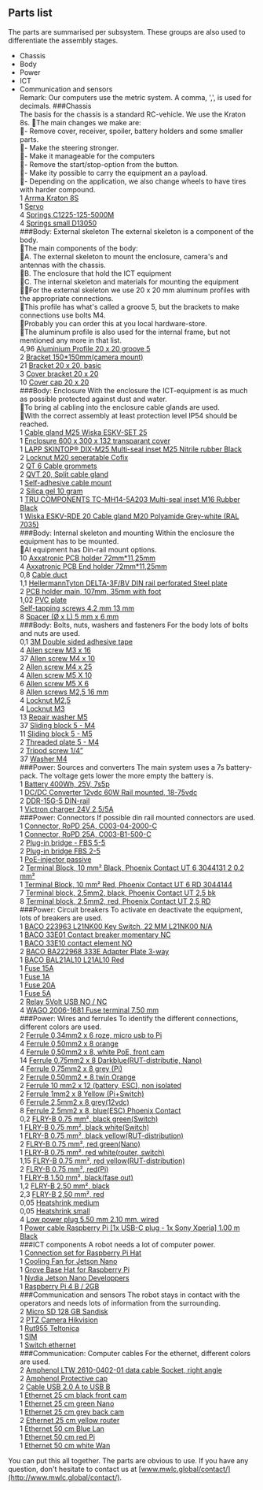 ## Parts list

The parts are summarised per subsystem. These groups are also used to differentiate the assembly stages.  
- Chassis  
- Body  
- Power  
- ICT  
- Communication and sensors  
Remark: Our computers use the metric system. A comma, ',', is used for decimals. 
###Chassis<br>
The basis for the chassis is a standard RC-vehicle. We use the Kraton 8s.  The main changes we make are:<br>- Remove cover, receiver, spoiler, battery holders and some smaller parts.  <br>- Make the steering stronger.  <br>- Make it manageable for the computers  <br>- Remove the start/stop-option from the button.  <br>- Make ity possible to carry the equipment an a payload.  <br>- Depending on the application, we also change wheels to have tires with harder compound.<br>
 1   [Arrma Kraton 8S](https://www.arrma-rc.com/kraton8s/)<br>
 1   [Servo](https://spektrumrc.com/Products/Default.aspx?ProdId=SPMSS9120BL)<br>
 4   [Springs C1225-125-5000M](https://www.amatec.nl/nl/c1225-125-5000m.html)<br>
 4   [Springs small D13050](https://www.amatec.nl/nl/d13050.html)<br>
###Body: External skeleton
The external skeleton is a component of the body.<br>The main components of the body:<br>  A. The external skeleton to mount the enclosure, camera's and antennas with the chassis.  <br>B. The enclosure that hold the ICT equipment  <br>C. The internal skeleton and materials for mounting the equipment<br>For the external skeleton we use 20 x 20 mm aluminum profiles with the appropriate connections.  <br>This profile has what's called a groove 5, but the brackets to make connections use bolts M4.  <br>Probably you can order this at you local hardware-store.<br>The aluminum profile is also used for the internal frame, but not mentioned any more in that list.<br>
 4,96 [Aluminium Profile 20 x 20 groove 5](https://www.boikon.com/webshop/aluminium-profiles/alu-profile-20-x-20-groove-5/)<br>
 2   [Bracket 150*150mm(camera mount)](https://www.shi.nl/nl/catalog/ijzerwaren/balk-ankerwerk/hoeken/starx/drempelhoek/4691180/groups/g+c+sg+bl+a+nr+view)<br>
21   [Bracket 20 x 20, basic](https://www.boikon.com/webshop/fastenings/bracket-20-x-20-basic/)<br>
 3   [Cover bracket 20 x 20](https://www.boikon.com/webshop/fastenings/cover-bracket-20-x-20-basic/)<br>
10   [Cover cap 20 x 20](https://www.boikon.com/webshop/finishing-elements/cover-cap-20-x-20/)<br>
###Body: Enclosure
With the enclosure the ICT-equipment is as much as possible protected against dust and water.<br>To bring al cabling into the enclosure cable glands are used.<br>With the correct assembly at least protection level IP54 should be reached.<br>
 1   [Cable gland M25 Wiska ESKV-SET 25 ](https://www.wiska.com/en/30/pde/10066413/eskv-25.html)<br>
 1   [Enclosure 600 x 300 x 132 transparant cover](https://www.spelsberg.com/industrial-housing/combinable-with-knock-outs/74400401/)<br>
 1   [LAPP SKINTOP® DIX-M25 Multi-seal inset M25 Nitrile rubber Black](https://www.conrad.com/p/lapp-skintop-dix-m25-multi-seal-inset-m25-nitrile-rubber-black-1-pcs-527167)<br>
 2   [Locknut M20 seperatable Cofix](https://www.fraenkische.com/en/product/cofix-gegenmutter)<br>
 2   [QT 6 Cable grommets](https://www.icotek.com/en/product-catalogue/cable-entry-systems/cable-grommets/qt/)<br>
 2   [QVT 20, Split cable gland](https://www.icotek.com/en/product-catalogue/cable-glands/qvt/)<br>
 1   [Self-adhesive cable mount]()<br>
 2   [Silica gel 10 gram](https://www.conrad.com/p/silica-gel-sachet-10-g-l-x-w-x-h-72-x-57-x-3-mm-transparent-silica-gel-10-pcs-2201308)<br>
 1   [TRU COMPONENTS TC-MH14-5A203 Multi-seal inset M16 Rubber Black](https://www.conrad.com/p/tru-components-tc-mh14-5a203-multi-seal-inset-m16-rubber-black-1-pcs-1593553?searchTerm=1593553&searchType=suggest&searchSuggest=product)<br>
 1   [Wiska ESKV-RDE 20 Cable gland M20 Polyamide Grey-white (RAL 7035)](https://www.wiska.com/en/30/pde/10064986/eskv-rde-20.html)<br>
###Body: Internal skeleton and mounting
Within the enclosure the equipment has to be mounted.<br>Al equipment has Din-rail mount options.<br>
10   [Axxatronic  PCB holder 72mm*11,25mm](https://www.axxatronic.de/hutschienengehaeuse-und-schaltschrankgehaeuse/platinenhalter-serie-cime-72mm-cime-m-be1125.html)<br>
 4   [Axxatronic PCB End holder 72mm*11,25mm ](https://www.axxatronic.de/hutschienengehaeuse-und-schaltschrankgehaeuse/platinenhalter-serie-cime-72mm-cime-m-be1125.html)<br>
 0,8   [Cable duct](https://www.conrad.com/p/basetech-bt-2226749-cable-duct-l-x-w-x-h-2000-x-25-x-45-mm-1-pcs-grey-2226749)<br>
 1,1 [HellermannTyton DELTA-3F/BV DIN rail perforated Steel plate](https://www.hellermanntyton.de/produkte/verdrahtungskanaele-und-zubehoer/delta-3f/181-47061)<br>
 2   [PCB holder main, 107mm, 35mm with foot](https://www.axxatronic.de/hutschienengehaeuse-und-schaltschrankgehaeuse/serie-cime.html)<br>
 1,02 [PVC plate](https://kunststofplatenshop.nl/product/hard-pvc-donkergrijs-2-mm-ral-7011/)<br>
 [Self-tapping screws 4.2 mm 13 mm](https://www.conrad.com/p/toolcraft-141343-self-tapping-screws-42-mm-13-mm-hex-head-din-7504-steel-zinc-galvanized-100-pcs-141343)<br>
 8   [Spacer (Ø x L) 5 mm x 6 mm ](https://www.conrad.nl/p/afstandsbouten-x-l-5-mm-x-6-mm-polystereen-1-stuks-540110)<br>
###Body: Bolts, nuts, washers and fasteners
For the body lots of bolts and nuts are used.<br>
 0,1   [3M Double sided adhesive tape](https://multimedia.3m.com/mws/media/82874O/4611f-high-grade-double-coated-foam-tape.pdf)<br>
 4   [Allen screw M3 x 16](https://www.conrad.com/p/toolcraft-114518-allen-screws-m3-16-mm-hex-socket-allen-din-912-steel-100-pcs-114518)<br>
37   [Allen screw M4 x 10](https://www.boikon.com/webshop/fastenings/cylindrical-socket-screw-din-912-zp-m4-x-10/)<br>
 2   [Allen screw M4 x 25](https://www.conrad.com/p/toolcraft-1068363-allen-screws-m4-25-mm-hex-socket-allen-din-7984-stainless-steel-a2-100-pcs-1068363)<br>
 4   [Allen screw M5 X 10](https://www.boikon.com/webshop/fastenings/cylindrical-socket-screw-din-912-zp-m5-x-10/)<br>
 6   [Allen screw M5 X 6](https://www.boikon.com/webshop/fastenings/cylindrical-socket-screw-din-912-zp-m5-x-10/)<br>
 8   [Allen screws M2,5 16 mm](https://www.conrad.com/p/toolcraft-1061812-allen-screws-m25-16-mm-hex-socket-allen-din-912-stainless-steel-a2-100-pcs-1061812)<br>
 4   [Locknut M2,5](https://www.conrad.com/p/toolcraft-221969-locknut-m25-din-985-steel-zinc-plated-10-pcs-221969)<br>
 4   [Locknut M3](https://www.conrad.com/p/toolcraft-812808-locknuts-m3-din-985-steel-zinc-plated-100-pcs-812808)<br>
13   [Repair washer M5](https://www.boikon.com/webshop/fastenings/repair-washer-din-9021-zp-m5/)<br>
37   [Sliding block 5 - M4](https://www.boikon.com/webshop/fastenings/sliding-block-5-m4/)<br>
11   [Sliding block 5 - M5](https://www.boikon.com/webshop/fastenings/sliding-block-5-m5/)<br>
 2   [Threaded plate 5 - M4](https://www.boikon.com/webshop/fastenings/threaded-plate-5-m4/)<br>
 2   [Tripod screw 1/4”](https://www.caruba.com)<br>
37   [Washer M4](https://www.boikon.com/webshop/fastenings/washer-din-125-1a-zp-m4/)<br>
###Power: Sources and converters
The main system uses a 7s battery-pack. The voltage gets lower the more empty the battery is.<br>
 1   [Battery 400Wh, 25V, 7s5p](http://www.emergostar.com)<br>
 1   [DC/DC Converter 12vdc 60W Rail mounted, 18-75vdc](https://www.meanwell.com/webapp/product/search.aspx?prod=DDR-60)<br>
 2   [DDR-15G-5 DIN-rail](https://www.meanwell.com/webapp/product/search.aspx?prod=DDR-15)<br>
 1   [Victron charger 24V 2,5/5A](https://www.victronenergy.com/chargers/blue-smart-ip65-charger)<br>
###Power: Connectors
If possible din rail mounted connectors are used.<br>
 1   [Connector,  RoPD 25A, C003-04-2000-C](https://www.rosenberger.com/en/products/automotive/ropd.php)<br>
 1   [Connector,  RoPD 25A, C003-B1-500-C](https://www.rosenberger.com/en/products/automotive/ropd.php)<br>
 2   [Plug-in bridge - FBS 5-5](https://www.phoenixcontact.com/online/portal/us/?uri=pxc-oc-itemdetail:pid=3030190&library=usen&pcck=P-15-07&tab=1&selectedCategory=ALL)<br>
 2   [Plug-in bridge FBS 2-5](https://www.phoenixcontact.com/online/portal/nl/?uri=pxc-oc-itemdetail:pid=3030161&library=nlnl&pcck=P&tab=1&selectedCategory=ALL)<br>
 1   [PoE-injector passive](https://www.digitus.info/en/products/active-network-components/power-over-ethernet-poe/poe-injectors/dn-95002/)<br>
 2   [Terminal Block, 10 mm² Black, Phoenix Contact UT 6 3044131  2 0.2 mm² ](https://www.phoenixcontact.com/online/portal/us/?uri=pxc-oc-itemdetail:pid=3045208&library=usen&pcck=P-15-01-02-01&tab=1&selectedCategory=ALL)<br>
 1   [Terminal Block, 10 mm² Red, Phoenix Contact UT 6 RD 3044144  ](https://www.phoenixcontact.com/online/portal/us?uri=pxc-oc-itemdetail:pid=3045185&library=usen&tab=1)<br>
 7   [Terminal block, 2,5mm2, black, Phoenix Contact UT 2,5 bk ](https://www.phoenixcontact.com/online/portal/us/?uri=pxc-oc-itemdetail:pid=3045088&library=usen&pcck=P-15-01-02-01&tab=1&selectedCategory=ALL)<br>
 8   [Terminal block, 2,5mm2, red, Phoenix Contact UT 2,5 RD ](https://www.phoenixcontact.com/online/portal/us/?uri=pxc-oc-itemdetail:pid=3045062&library=usen&pcck=P-15-01-02-01&tab=1&selectedCategory=ALL)<br>
###Power: Circuit breakers
To activate en deactivate the equipment, lots of breakers are used.<br>
 1   [BACO 223963 L21NK00 Key Switch, 22 MM L21NK00 N/A](http://bacocontrols.com/wp-content/uploads/2018/09/Baco-Controls-22mm-Quick-Reference-Guide.pdf)<br>
 1   [BACO 33E01 Contact breaker momentary NC](http://bacocontrols.com/wp-content/uploads/2018/09/Baco-Controls-22mm-Quick-Reference-Guide.pdf)<br>
 1   [BACO 33E10 contact element NO](http://bacocontrols.com/wp-content/uploads/2018/09/Baco-Controls-22mm-Quick-Reference-Guide.pdf)<br>
 2   [BACO BA222968 333E Adapter Plate 3-way](http://bacocontrols.com/wp-content/uploads/2018/09/Baco-Controls-22mm-Quick-Reference-Guide.pdf)<br>
 1   [BACO BAL21AL10 L21AL10 Red](http://bacocontrols.com/wp-content/uploads/2018/09/Baco-Controls-22mm-Quick-Reference-Guide.pdf)<br>
 1   [Fuse 15A](http://www.mta.it/en/automotive-fuses-catalogue)<br>
 1   [Fuse 1A](http://www.mta.it/en/automotive-fuses-catalogue)<br>
 1   [Fuse 20A](http://www.mta.it/en/automotive-fuses-catalogue)<br>
 1   [Fuse 5A](http://www.mta.it/en/automotive-fuses-catalogue)<br>
 2   [Relay 5Volt USB NO / NC](https://www.conrad.com/p/conrad-components-393905-relay-card-component-5-v-dc-393905)<br>
 4   [WAGO 2006-1681 Fuse terminal 7.50 mm](https://www.wago.com/us/rail-chassis-terminal-blocks/2-conductor-fuse-terminal-block-for-automotive-blade-style-fuses/p/2006-1681)<br>
###Power: Wires and ferrules
To identify the different connections, different colors are used.<br>
 2   [Ferrule 0,34mm2 x 6 roze, micro usb to Pi](https://www.vogtshop.ch/index.cfm?content=productData&Language=1&TreeID=D9CAD446-200B-4BED-A9E0-8983A8022FFC&ObjId=6F4D89D7-5D65-4A1A-8E62-43D50D553427&sId=BAB90BCD-E0B2-4BF3-B775-41EC38DB71FB)<br>
 4   [Ferrule 0,50mm2 x 8 orange](https://www.conrad.com/p/tru-components-1091293-ferrule-050-mm-partially-insulated-orange-100-pcs-1571000)<br>
 4   [Ferrule 0,50mm2 x 8, white PoE, front cam](https://www.phoenixcontact.com/online/portal/de?uri=pxc-oc-itemdetail:pid=3200522&library=dede&tab=1)<br>
14   [Ferrule 0,75mm2 x 8 Darkblue(RUT-distributie, Nano)](https://www.vogtshop.ch/index.cfm?content=productData&Language=2&TreeID=FABA8DED-9F13-4A24-AE87-AA62FA29838B&ObjId=F9319843-0875-45B0-9D2C-E3C553AB971C&sId=029FAAF1-8DB7-415D-A8F1-A0B5FE3A07CA)<br>
 4   [Ferrule 0,75mm2 x 8 grey (Pi)](https://www.phoenixcontact.com/online/portal/de?uri=pxc-oc-itemdetail:pid=3200522&library=dede&tab=1)<br>
 2   [Ferrule 0.50mm2 * 8 twin Orange](https://www.conrad.com/p/conrad-components-1091317-twin-ferrule-050-mm-partially-insulated-orange-100-pcs-1091317)<br>
 2   [Ferrule 10 mm2 x 12 (battery, ESC), non isolated](https://www.conrad.nl/p/tru-components-1091264-adereindhulzen-10-mm-x-12-mm-ongeisoleerd-metaal-100-stuks-1570994)<br>
 2   [Ferrule 1mm2 x 8 Yellow (Pi+Switch)](https://www.vogtshop.ch/index.cfm?content=productData&Language=1&TreeID=66C89F38-3460-455D-858E-5A07CE30494C&ObjId=7D68ACA0-1E38-4B8C-8D16-5E461D337A89&sId=0BE48027-904B-4356-BFF1-2CCEF2FB516B)<br>
 6   [Ferrule 2,5mm2 x 8 grey(12vdc)](https://catalog.weidmueller.com/catalog/Start.do?ObjectID=9021070000)<br>
 8   [Ferrule 2,5mm2 x 8, blue(ESC) Phoenix Contact](https://www.phoenixcontact.com/online/portal/de?uri=pxc-oc-itemdetail:pid=3200522&library=dede&tab=1)<br>
 0,2   [FLRY-B 0.75 mm², black green(Switch)](https://d1619fmrcx9c43.cloudfront.net/fileadmin/automotive_cables/publications/catalogues/single-core_automotive_cables.pdf?1460983564)<br>
 1   [FLRY-B 0.75 mm², black white(Switch)](https://d1619fmrcx9c43.cloudfront.net/fileadmin/automotive_cables/publications/catalogues/single-core_automotive_cables.pdf?1460983564)<br>
 1   [FLRY-B 0.75 mm², black yellow(RUT-distribution)](https://d1619fmrcx9c43.cloudfront.net/fileadmin/automotive_cables/publications/catalogues/single-core_automotive_cables.pdf?1460983564)<br>
 2   [FLRY-B 0.75 mm², red green(Nano)](https://d1619fmrcx9c43.cloudfront.net/fileadmin/automotive_cables/publications/catalogues/single-core_automotive_cables.pdf?1460983564)<br>
 1   [FLRY-B 0.75 mm², red white(router, switch)](https://d1619fmrcx9c43.cloudfront.net/fileadmin/automotive_cables/publications/catalogues/single-core_automotive_cables.pdf?1460983564)<br>
 1,15 [FLRY-B 0.75 mm², red yellow(RUT-distribution)](https://d1619fmrcx9c43.cloudfront.net/fileadmin/automotive_cables/publications/catalogues/single-core_automotive_cables.pdf?1460983564)<br>
 2   [FLRY-B 0.75 mm², red(Pi)](https://d1619fmrcx9c43.cloudfront.net/fileadmin/automotive_cables/publications/catalogues/single-core_automotive_cables.pdf?1460983564)<br>
 1   [FLRY-B 1.50 mm², black(fase out)](https://d1619fmrcx9c43.cloudfront.net/fileadmin/automotive_cables/publications/catalogues/single-core_automotive_cables.pdf?1460983564)<br>
 1,2 [FLRY-B 2,50 mm², black](https://d1619fmrcx9c43.cloudfront.net/fileadmin/automotive_cables/publications/catalogues/single-core_automotive_cables.pdf?1460983564)<br>
 2,3 [FLRY-B 2,50 mm², red](https://d1619fmrcx9c43.cloudfront.net/fileadmin/automotive_cables/publications/catalogues/single-core_automotive_cables.pdf?1460983564)<br>
 0,05   [Heatshrink medium](https://www.conrad.com/p/tru-components-1225494-heatshrink-wo-adhesive-white-127-mm-shrinkage21-sold-per-metre-1572508)<br>
 0,05   [Heatshrink small](https://www.conrad.com/p/tru-components-1225468-heatshrink-wo-adhesive-yellow-450-mm-shrinkage21-sold-per-metre-1571044)<br>
 4   [Low power plug 5.50 mm 2.10 mm, wired](https://www.conrad.com/p/tru-components-low-power-cable-low-power-plug-sony-xperia-550-mm-210-mm-100-m-1-pcs-1715033)<br>
 1   [Power cable Raspberry Pi [1x USB-C plug - 1x Sony Xperia] 1.00 m Black](https://www.conrad.nl/p/tru-components-stroomkabel-raspberry-pi-1x-usb-c-stekker-1x-open-einde-100-m-zwart-2247651)<br>
###ICT components
A robot needs a lot of computer power.<br>
 1   [Connection set for Raspberry Pi Hat](https://wiki.seeedstudio.com/Grove_Base_Hat_for_Raspberry_Pi/)<br>
 1   [Cooling Fan for Jetson Nano](https://www.waveshare.com/fan-4010-5v.htm)<br>
 1   [Grove Base Hat for Raspberry Pi](https://wiki.seeedstudio.com/Grove_Base_Hat_for_Raspberry_Pi/)<br>
 1   [Nvdia Jetson Nano Developpers](https://www.nvidia.com/en-us/autonomous-machines/embedded-systems/jetson-nano/)<br>
 1   [Raspberry Pi 4 B / 2GB](https://www.raspberrypi.org/products/raspberry-pi-4-model-b/specifications/)<br>
###Communication and sensors
The robot stays in contact with the operators and needs lots of information from the surrounding.<br>
 2   [Micro SD 128 GB Sandisk](https://kb.sandisk.com/app/answers/detail/a_id/22697/~/microsd%2Fmicrosdhc%2Fmicrosdxc-card-support-information-page)<br>
 2   [PTZ Camera Hikvision ](https://www.hikvision.com/en/products/IP-Products/PTZ-Cameras/Value-Series/DS-2DE2A204IW-DE3/)<br>
 1   [Rut955 Teltonica](https://teltonika-networks.com/product/rut955/)<br>
 1   [SIM](https://en.wikipedia.org/wiki/SIM_card)<br>
 1   [Switch ethernet](https://www.wachendorff-prozesstechnik.de/ETHSW50K/)<br>
###Communication: Computer cables
For the ethernet, different colors are used.<br>
 2   [Amphenol LTW 2610-0402-01 data cable Socket,  right angle](https://www.amphenolltw.com/index.php)<br>
 2   [Amphenol Protective cap](https://www.amphenolltw.com/p7-search.php)<br>
 2   [Cable USB 2.0 A to USB B](https://www.techly.com/usb-2-0-cable-a-male-b-male-angled-0-5m.html)<br>
 1   [Ethernet 25 cm black front cam](https://www.conrad.com/p/basetech-rj45-network-cable-patch-cable-cat-5e-u-utp-25.00-cm-black-incl.-detent-1717495)<br>
 1   [Ethernet 25 cm green Nano](https://www.conrad.com/p/basetech-rj45-network-cable-patch-cable-cat-5e-u-utp-25.00-cm-green-incl.-detent-1717481)<br>
 1   [Ethernet 25 cm grey back cam](https://www.conrad.com/p/basetech-rj45-network-cable-patch-cable-cat-5e-uutp-2500-cm-grey-incl-detent-1717475)<br>
 2   [Ethernet 25 cm yellow router](https://www.conrad.com/p/basetech-rj45-network-cable-patch-cable-cat-5e-uutp-2500-cm-yellow-incl-detent-1717472)<br>
 1   [Ethernet 50 cm Blue Lan](https://www.conrad.com/p/basetech-rj45-network-cable-patch-cable-cat-5e-uutp-050-m-blue-incl-detent-1717505)<br>
 1   [Ethernet 50 cm red Pi](https://www.conrad.com/p/basetech-rj45-network-cable-patch-cable-cat-5e-u-utp-25.00-cm-red-incl.-detent-1717510)<br>
 1   [Ethernet 50 cm white Wan](https://www.conrad.com/p/basetech-rj45-network-cable-patch-cable-cat-5e-uutp-050-m-white-incl-detent-1717520)<br>

You can put this all together. The parts are obvious to use.
If you have any question, don't hesitate to contact us at [www.mwlc.global/contact/](http://www.mwlc.global/contact/).  